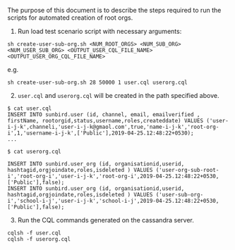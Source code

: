 The purpose of this document is to describe the steps required to run the scripts for automated creation of root orgs.

1. Run load test scenario script with necessary arguments:

```
sh create-user-sub-org.sh <NUM_ROOT_ORGS> <NUM_SUB_ORG> <NUM_USER_SUB_ORG> <OUTPUT_USER_CQL_FILE_NAME> <OUTPUT_USER_ORG_CQL_FILE_NAME>
```

e.g.
```
sh create-user-sub-org.sh 28 50000 1 user.cql userorg.cql
```
2. `user.cql` and `userorg.cql`  will be created in the path specified above.

```
$ cat user.cql
INSERT INTO sunbird.user (id, channel, email, emailverified , firstName, rootorgid,status,username,roles,createddate) VALUES ('user-i-j-k',channeli,'user-i-j-k@gmaol.com',true,'name-i-j-k','root-org-i',1,'username-i-j-k',['Public'],2019-04-25.12:48:22+0530);
...

$ cat userorg.cql

INSERT INTO sunbird.user_org (id, organisationid,userid, hashtagid,orgjoindate,roles,isdeleted ) VALUES ('user-org-sub-root-i','root-org-i','user-i-j-k','root-org-i',2019-04-25.12:48:22+0530,['Public'],false);
INSERT INTO sunbird.user_org (id, organisationid,userid, hashtagid,orgjoindate,roles,isdeleted ) VALUES ('user-sub-org-i','school-i-j','user-i-j-k','school-i-j',2019-04-25.12:48:22+0530,['Public'],false);

```

3. Run the CQL commands generated on the cassandra server.

```
cqlsh -f user.cql
cqlsh -f userorg.cql
```
